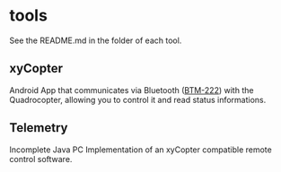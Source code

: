 # tools

See the README.md in the folder of each tool.

## xyCopter

Android App that communicates via Bluetooth ([BTM-222](http://www.xythobuz.org/index.php?p=bt)) with the Quadrocopter, allowing you to control it and read status informations.

## Telemetry

Incomplete Java PC Implementation of an xyCopter compatible remote control software.
